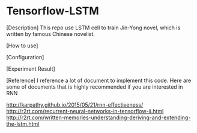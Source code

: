 # Tensorflow-LSTM
[Description]
This repo use LSTM cell to train Jin-Yong novel, which is written by famous Chinese novelist. 


[How to use]


[Configuration]



[Experiment Result]

[Reference]
I reference a lot of document to implement this code. Here are some of documents that is highly recommended if you are interested in RNN

http://karpathy.github.io/2015/05/21/rnn-effectiveness/
http://r2rt.com/recurrent-neural-networks-in-tensorflow-ii.html
http://r2rt.com/written-memories-understanding-deriving-and-extending-the-lstm.html
